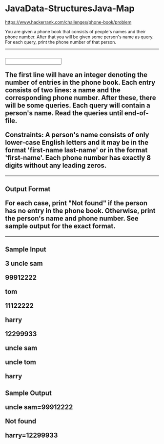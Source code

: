 # JavaData-StructuresJava-Map
https://www.hackerrank.com/challenges/phone-book/problem

You are given a phone book that consists of people's names and their phone number. After that you will be given some person's name as query. For each query, print the phone number of that person.
 <hr>  
<h2> 
 
 <Input Format>

The first line will have an integer denoting the number of entries in the phone book. Each entry consists of two lines: a name and the corresponding phone number. After these, there will be some queries. Each query will contain a person's name. Read the queries until end-of-file.

Constraints:
A person's name consists of only lower-case English letters and it may be in the format 'first-name last-name' or in the format 'first-name'. Each phone number has exactly 8 digits without any leading zeros.


 <hr>  
<h2>Output Format

For each case, print "Not found" if the person has no entry in the phone book. Otherwise, print the person's name and phone number. See sample output for the exact format.


<hr>
<h2>Sample Input

3
uncle sam

99912222

tom

11122222

harry

12299933

uncle sam

uncle tom

harry

<h2>Sample Output

uncle sam=99912222

Not found

harry=12299933

